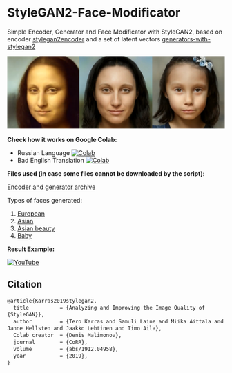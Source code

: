 # StyleGAN2-Face-Modificator
Simple Encoder, Generator and Face Modificator with StyleGAN2, based on encoder [stylegan2encoder](https://github.com/rolux/stylegan2encoder) and a set of latent vectors [generators-with-stylegan2](https://github.com/a312863063/generators-with-stylegan2)

![Mona](mona.png)

**Check how it works on Google Colab:**
- Russian Language [![Colab](https://camo.githubusercontent.com/52feade06f2fecbf006889a904d221e6a730c194/68747470733a2f2f636f6c61622e72657365617263682e676f6f676c652e636f6d2f6173736574732f636f6c61622d62616467652e737667)](https://colab.research.google.com/github/tg-bomze/StyleGAN2-Face-Modificator/blob/master/Face_Modificator_with_StyleGAN2_(Rus).ipynb)
- Bad English Translation [![Colab](https://camo.githubusercontent.com/52feade06f2fecbf006889a904d221e6a730c194/68747470733a2f2f636f6c61622e72657365617263682e676f6f676c652e636f6d2f6173736574732f636f6c61622d62616467652e737667)](https://colab.research.google.com/github/tg-bomze/StyleGAN2-Face-Modificator/blob/master/Face_Modificator_with_StyleGAN2_(Eng).ipynb)

**Files used (in case some files cannot be downloaded by the script):**

[Encoder and generator archive](https://drive.google.com/open?id=1zWKOc62a_BQy0wVpX9gcPeKq9HajAI4v)

Types of faces generated:
1. [European](https://drive.google.com/open?id=1--kh2Em5U1qh-H7Lin9FzppkZCQ18c4W)
2. [Asian](https://drive.google.com/open?id=1-3XU6KzIVywFoKXx2zG1hW8mH4OYpyO9)
3. [Asian beauty](https://drive.google.com/open?id=1-04v78_pI59M0IvhcKxsm3YhK2-plnbj)
4. [Baby](https://drive.google.com/open?id=1--684mANXSgC3aDhLc7lPM7OBHWuVRXa)

**Result Example:**

[![YouTube](https://raw.githubusercontent.com/tg-bomze/ENTAR/master/youtube.png)](https://www.youtube.com/watch?v=VS2ql_TjggQ)

## Citation

```
@article{Karras2019stylegan2,
  title          = {Analyzing and Improving the Image Quality of {StyleGAN}},
  author         = {Tero Karras and Samuli Laine and Miika Aittala and Janne Hellsten and Jaakko Lehtinen and Timo Aila},
  Colab creator  = {Denis Malimonov},
  journal        = {CoRR},
  volume         = {abs/1912.04958},
  year           = {2019},
}
```
